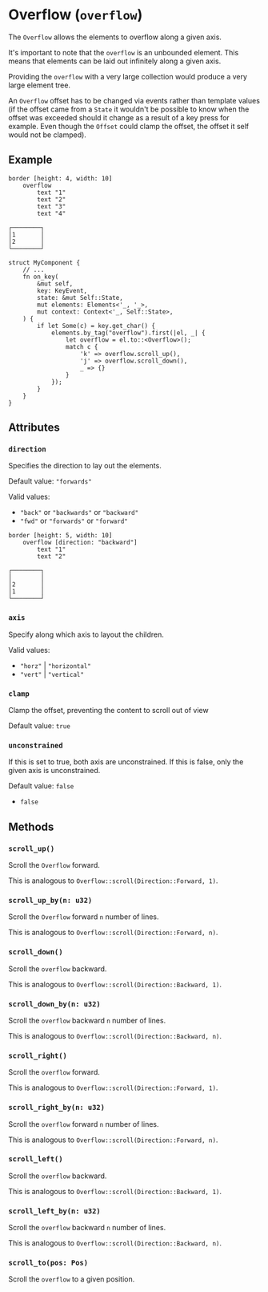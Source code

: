 # Overflow (`overflow`)

The `Overflow` allows the elements to overflow along a given axis.

It's important to note that the `overflow` is an unbounded element.
This means that elements can be laid out infinitely along a given axis.

Providing the `overflow` with a very large collection would produce a very large element tree.

An `Overflow` offset has to be changed via events rather than template values (if
the offset came from a `State` it wouldn't be possible to know when the offset
was exceeded should it change as a result of a key press for example. Even though the
`Offset` could clamp the offset, the offset it self would not be clamped).

## Example

```
border [height: 4, width: 10]
    overflow
        text "1"
        text "2"
        text "3"
        text "4"
```
```
┌────────┐
│1       │
│2       │
└────────┘
```

```rust,ignore
struct MyComponent {
    // ...
    fn on_key(
        &mut self,
        key: KeyEvent,
        state: &mut Self::State,
        mut elements: Elements<'_, '_>,
        mut context: Context<'_, Self::State>,
    ) {
        if let Some(c) = key.get_char() {
            elements.by_tag("overflow").first(|el, _| {
                let overflow = el.to::<Overflow>();
                match c {
                    'k' => overflow.scroll_up(),
                    'j' => overflow.scroll_down(),
                    _ => {}
                }
            });
        }
    }
}
```

## Attributes

### `direction`

Specifies the direction to lay out the elements.

Default value: `"forwards"`

Valid values:
* `"back"` or `"backwards"` or `"backward"`
* `"fwd"` or `"forwards"` or `"forward"`

```
border [height: 5, width: 10]
    overflow [direction: "backward"]
        text "1"
        text "2"
```
```
┌────────┐
│        │
│2       │
│1       │
└────────┘
```

### `axis`

Specify along which axis to layout the children.

Valid values:

* `"horz"` | `"horizontal"`
* `"vert"` | `"vertical"`

### `clamp`

Clamp the offset, preventing the content to scroll out of view

Default value: `true`

### `unconstrained`

If this is set to true, both axis are unconstrained.
If this is false, only the given axis is unconstrained.

Default value: `false`


* `false`

## Methods

### `scroll_up()`

Scroll the `Overflow` forward.

This is analogous to `Overflow::scroll(Direction::Forward, 1)`.

### `scroll_up_by(n: u32)`

Scroll the `Overflow` forward `n` number of lines.

This is analogous to `Overflow::scroll(Direction::Forward, n)`.

### `scroll_down()`

Scroll the `overflow` backward.

This is analogous to `Overflow::scroll(Direction::Backward, 1)`.

### `scroll_down_by(n: u32)`

Scroll the `overflow` backward `n` number of lines.

This is analogous to `Overflow::scroll(Direction::Backward, n)`.

### `scroll_right()`

Scroll the `overflow` forward.

This is analogous to `Overflow::scroll(Direction::Forward, 1)`.

### `scroll_right_by(n: u32)`

Scroll the `overflow` forward `n` number of lines.

This is analogous to `Overflow::scroll(Direction::Forward, n)`.

### `scroll_left()`

Scroll the `overflow` backward.

This is analogous to `Overflow::scroll(Direction::Backward, 1)`.

### `scroll_left_by(n: u32)`

Scroll the `overflow` backward `n` number of lines.

This is analogous to `Overflow::scroll(Direction::Backward, n)`.

### `scroll_to(pos: Pos)`

Scroll the `overflow` to a given position.
